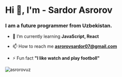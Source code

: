 <h1>Hi 👋, I'm - Sardor Asrorov</h1>


<h3>I am a future programmer from Uzbekistan.</h3>

- 🌱 I’m currently learning **JavaScript, React**

- 📫 How to reach me **asrorovsardor07@gmail.com**

- ⚡ Fun fact **"I like watch and play footboll"** 


<p><img align="center" src="https://github-readme-streak-stats.herokuapp.com/?user=asrorovuz&theme=dark" alt="asrorovuz" /></p>
